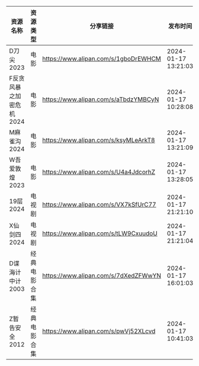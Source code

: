 | 资源名称           | 资源类型   | 分享链接                                 | 发布时间                |
| -------------- | ------ | ------------------------------------ | ------------------- |
| D刀尖2023        | 电影     | https://www.alipan.com/s/1gboDrEWHCM | 2024-01-17 13:21:03 |
| F反贪风暴之加密危机2024 | 电影     | https://www.alipan.com/s/aTbdzYMBCyN | 2024-01-17 10:28:08 |
| M麻雀沟2024       | 电影     | https://www.alipan.com/s/ksyMLeArkT8 | 2024-01-17 13:21:09 |
| W吾爱敦煌2023      | 电影     | https://www.alipan.com/s/U4a4JdcorhZ | 2024-01-17 13:28:05 |
| 19层2024        | 电视剧    | https://www.alipan.com/s/VX7kSfUrC77 | 2024-01-17 21:21:10 |
| X仙剑四2024       | 电视剧    | https://www.alipan.com/s/tLW9CxuudoU | 2024-01-17 21:21:04 |
| D谍海计中计2003     | 经典电影合集 | https://www.alipan.com/s/7dXedZFWwYN | 2024-01-17 16:01:03 |
| Z暂告安全2012      | 经典电影合集 | https://www.alipan.com/s/pwVj52XLcvd | 2024-01-17 10:41:03 |
